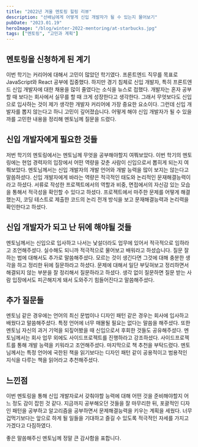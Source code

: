 ```yaml
---
title: "2022년 겨울 멘토링 힐링 리뷰"
description: "선배님에게 어떻게 신입 개발자가 될 수 있는지 물어보기"
pubDate: "2023.01.19"
heroImage: "/blog/winter-2022-mentoring/at-starbucks.jpg"
tags: ["멘토링", "고민과 계획"]
---
```


## 멘토링을 신청하게 된 계기

이번 학기는 커리어에 대해서 고민이 많았던 학기였다.
프론트엔드 직무를 목표로 JavaScript와 React 공부에 집중했다.
하지만 경기 침체로 신입 개발자, 특히 프론트엔드 신입 개발자에 대한 채용을 많이 줄였다는 소식을 뉴스로 접했다.
개발자는 혼자 공부할 때 보다는 회사에서 실무를 할 때 크게 성장한다고 생각한다.
그래서 무엇보다도 신입으로 입사하는 것이 제가 생각한 개발자 커리어에 가장 중요한 요소이다.
그런데 신입 개발자를 뽑지 않는다고 하니 고민이 깊어졌습니다. 어떻게 해야 신입 개발자가 될 수 있을까를 고민한 내용을 정리해 멘토님께 질문을 드렸다.

## 신입 개발자에게 필요한 것들

저번 학기의 멘토링에서는 멘토님께 무엇을 공부해야할지 여쭤보았다.
이번 학기의 멘토링에는 현업 경력자의 입장에서 어떤 역량을 갖춘 사람이 신입으로서 뽑히게 되는지 여쭤보았다.
멘토님께서는 신입 개발자의 개발 언어와 개발 능력을 많이 보지는 않는다고 말씀하셨다.
신입 개발자에게 바라는 역량은 적극적인 태도와 논리적인 문재해결능력이라고 하셨다.
서류로 작성한 프로젝트에서의 역할과 비중, 면접에서의 자신감 있는 모습을 통해서 적극성을 확인할 수 있다고 하셨다.
프로젝트에서 마주한 문제를 어떻게 해결했는지, 코딩 테스트로 제출한 코드의 논리 전개 방식을 보고 문재해결능력과 논리력을 확인한다고 하셨다.

## 신입 개발자가 되고 난 뒤에 해야될 것들

멘토님께서는 신입으로 입사하고 나서는 낯설더라도 업무에 있어서 적극적으로 임하라고 조언해주셨다.
실수해도 되니까 적극적으로 물어보고 배워라고 하셨습니다. 질문 잘하는 법에 대해서도 추가로 말씀해주셨다.
모르는 것이 생긴다면 그것에 대해 충분한 생각을 하고 정리한 뒤에 질문하라고 하셨다.
문제에 대해서 일단 부딪혀보고 정리하면서 해결되지 않는 부분을 잘 정리해서 질문하라고 하셨다.
생각 없이 질문하면 질문 받는 사람 입장에서도 피곤해지게 돼서 도와주기 힘들어진다고 말씀해주셨다.

## 추가 질문들

멘토님 같은 경우에는 언어의 최신 문법이나 디자인 패턴 같은 경우는 회사에 입사하고 배웠다고 말씀해주셨다.
특정 언어에 너무 매몰될 필요는 없다는 말씀을 해주셨다.
또한 멘토님 자신의 과거 기억을 되짚어봤을 때 신입으로서 후회한 것들도 공유해주셨다.
멘토님께서는 회사 업무 외에도 사이드프로젝트를 진행하라고 강조하셨다.
사이드프로젝트를 통해 개발 능력을 키워라고 조언해주셨다.
마지막으로 책 추천을 부탁드렸다.
멘토님께서는 특정 언어에 국한된 책을 읽기보다는 디자인 패턴 같이 공용적이고 범용적인 지식을 다루는 책을 읽어라고 추천해주셨다.

## 느낀점

이번 멘토링을 통해 신입 개발자로서 갖춰야할 능력에 대해 어떤 것을 준비해야할지 어느 정도 감이 잡힌 것 같다.
지금까지 공부해오던 것들을 잘 마무리한 뒤, 포괄적인 디자인 패턴을 공부하고 알고리즘을 공부하면서 문제해결능력을 키우는 계획을 세웠다.
너무 겁먹기보다는 앞으로 하게 될 일들을 기대하고 즐길 수 있도록 적극적인 자세를 가지고 가겠다고 다짐하였다.

좋은 말씀해주신 멘토님께 정말 큰 감사함을 표합니다.
